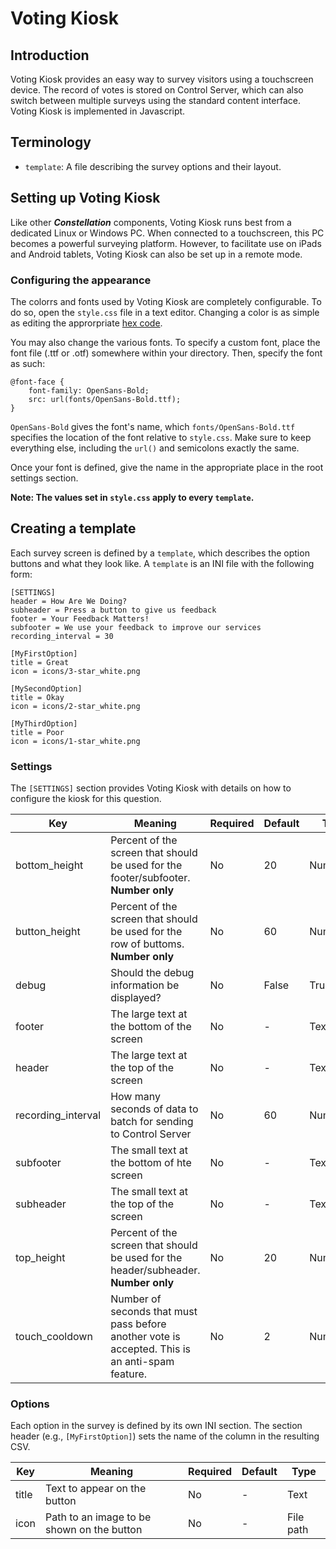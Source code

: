 # Voting Kiosk

## Introduction
Voting Kiosk provides an easy way to survey visitors using a touchscreen device. The record of votes is stored on Control Server, which can also switch between multiple surveys using the standard content interface. Voting Kiosk is implemented in Javascript.

## Terminology
* `template`: A file describing the survey options and their layout.

## Setting up Voting Kiosk
Like other **_Constellation_** components, Voting Kiosk runs best from a dedicated Linux or Windows PC. When connected to a touchscreen, this PC becomes a powerful surveying platform. However, to facilitate use on iPads and Android tablets, Voting Kiosk can also be set up in a remote mode.

### Configuring the appearance
The colorrs and fonts used by Voting Kiosk are completely configurable. To do so, open the `style.css` file in a text editor. Changing a color is as simple as editing the approrpriate [hex code](https://htmlcolorcodes.com).

You may also change the various fonts. To specify a custom font, place the font file (.ttf or .otf) somewhere within your directory. Then, specify the font as such:

```
@font-face {
    font-family: OpenSans-Bold;
    src: url(fonts/OpenSans-Bold.ttf);
}
```
`OpenSans-Bold` gives the font's name, which `fonts/OpenSans-Bold.ttf` specifies the location of the font relative to `style.css`. Make sure to keep everything else, including the `url()` and semicolons exactly the same.

Once your font is defined, give the name in the appropriate place in the root settings section.

**Note: The values set in `style.css` apply to every `template`.**

## Creating a template
Each survey screen is defined by a `template`, which describes the option buttons and what they look like. A `template` is an INI file with the following form:

```
[SETTINGS]
header = How Are We Doing?
subheader = Press a button to give us feedback
footer = Your Feedback Matters!
subfooter = We use your feedback to improve our services
recording_interval = 30

[MyFirstOption]
title = Great
icon = icons/3-star_white.png

[MySecondOption]
title = Okay
icon = icons/2-star_white.png

[MyThirdOption]
title = Poor
icon = icons/1-star_white.png
```

### Settings
The `[SETTINGS]` section provides Voting Kiosk with details on how to configure the kiosk for this  question.

| Key | Meaning | Required | Default | Type |
| --- | ------- | -------- | ------- | ---- |
| bottom_height | Percent of the screen that should be used for the footer/subfooter. **Number only** | No | 20 | Number |
| button_height | Percent of the screen that should be used for the row of buttoms. **Number only** | No | 60 | Number |
| debug | Should the debug information be displayed? | No | False | True/False |
| footer | The large text at the bottom of the screen | No | - | Text |
| header | The large text at the top of the screen | No | - | Text |
| recording_interval | How many seconds of data to batch for sending to Control Server | No | 60 | Numnber |
| subfooter | The small text at the bottom of hte screen | No | - | Text |
| subheader | The small text at the top of the screen | No | - | Text |
| top_height | Percent of the screen that should be used for the header/subheader. **Number only** | No | 20 | Number |
| touch_cooldown | Number of seconds that must pass before another vote is accepted. This is an anti-spam feature. | No | 2 | Number |

### Options
Each option in the survey is defined by its own INI section. The section header (e.g., `[MyFirstOption]`) sets the name of the column in the resulting CSV.

| Key | Meaning | Required | Default | Type |
| --- | ------- | -------- | ------- | ---- |
| title | Text to appear on the button | No | - | Text |
| icon | Path to an image to be shown on the button | No | - | File path |